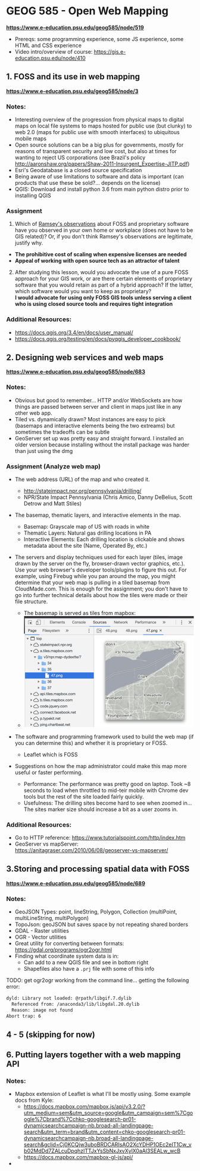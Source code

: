# GEOG 585 - Open Web Mapping
__https://www.e-education.psu.edu/geog585/node/519__

- Prereqs: some programming experience, some JS experience, some HTML and CSS experience
- Video intro/overview of course: https://gis.e-education.psu.edu/node/410  

## 1. FOSS and its use in web mapping
__https://www.e-education.psu.edu/geog585/node/3__

### Notes:
- Interesting overview of the progression from physical maps to digital maps on local file systems to maps hosted for public use (but clunky) to web 2.0 (maps for public use with smooth interfaces) to ubiquitous mobile maps
- Open source solutions can be a big plus for governments, mostly for reasons of transparent security and low cost, but also at times for wanting to reject US corporations (see Brazil's policy http://aaronshaw.org/papers/Shaw-2011-Insurgent_Expertise-JITP.pdf)
- Esri's Geodatabase is a closed source specification
- Being aware of use limitations to software and data is important (can products that use these be sold?... depends on the license)
- QGIS: Download and install python 3.6 from main python distro prior to installing QGIS


### Assignment
1. Which of [Ramsey's observations](https://www.youtube.com/watch?v=jUgiG6eaYtI) about FOSS and proprietary software have you observed in your own home or workplace (does not have to be GIS related)? Or, if you don't think Ramsey's observations are legitimate, justify why.  
- __The prohibitive cost of scaling when expensive licenses are needed__  
- __Appeal of working with open source tech as an attractor of talent__
2. After studying this lesson, would you advocate the use of a pure FOSS approach for your GIS work, or are there certain elements of proprietary software that you would retain as part of a hybrid approach? If the latter, which software would you want to keep as proprietary?  
__I would advocate for using only FOSS GIS tools unless serving a client who is using closed source tools and requires tight integration__

### Additional Resources:  
- https://docs.qgis.org/3.4/en/docs/user_manual/
- https://docs.qgis.org/testing/en/docs/pyqgis_developer_cookbook/

## 2. Designing web services and web maps
__https://www.e-education.psu.edu/geog585/node/683__

### Notes:
- Obvious but good to remember... HTTP and/or WebSockets are how things are passed between server and client in maps just like in any other web app.
- Tiled vs. dynamically drawn? Most instances are easy to pick (basemaps and interactive elements being the two extreams) but sometimes the tradeoffs can be subtle
- GeoServer set up was pretty easy and straight forward. I installed an older version because installing without the install package was harder than just using the dmg

### Assignment (Analyze web map)
- The web address (URL) of the map and who created it.  
  - http://stateimpact.npr.org/pennsylvania/drilling/
  - NPR/State Impact Pennsylvania (Chris Amico, Danny DeBelius, Scott Detrow and Matt Stiles)

- The basemap, thematic layers, and interactive elements in the map.
  -  Basemap: Grayscale map of US with roads in white
  -  Thematic Layers: Natural gas drilling locations in PA
  -  Interactive Elements: Each drilling location is clickable and shows metadata about the site (Name, Operated By, etc.)  

- The servers and display techniques used for each layer (tiles, image drawn by the server on the fly, browser-drawn vector graphics, etc.). Use your web browser's developer tools/plugins to figure this out. For example, using Firebug while you pan around the map, you might determine that your web map is pulling in a tiled basemap from CloudMade.com. This is enough for the assignment; you don't have to go into further technical details about how the tiles were made or their file structure.
  - The basemap is served as tiles from mapbox:
  - ![alt text](./mapboxTilesScreenShot.png "Logo Title Text 1")

- The software and programming framework used to build the web map (if you can determine this) and whether it is proprietary or FOSS.
  - Leaflet which is FOSS  

- Suggestions on how the map administrator could make this map more useful or faster performing.
  - Performance: The performance was pretty good on laptop. Took ~8 seconds to load when throttled to mid-teir mobile with Chrome dev tools but the rest of the site loaded fairly quickly.
  - Usefulness: The drilling sites become hard to see when zoomed in... The sites marker size should increase a bit as a user zooms in.

### Additional Resources:  
- Go to HTTP reference: https://www.tutorialspoint.com/http/index.htm
- GeoServer vs mapServer: https://anitagraser.com/2010/06/08/geoserver-vs-mapserver/


## 3.Storing and processing spatial data with FOSS
__https://www.e-education.psu.edu/geog585/node/689__

### Notes:
- GeoJSON Types: point, lineString, Polygon, Collection (multiPoint, multiLineString, multiPolygon)
- TopoJson: geoJSON but saves space by not repeating shared borders
- GDAL - Raster utilities
- OGR - Vector utilities
- Great utility for converting between formats: https://gdal.org/programs/ogr2ogr.html
- Finding what coordinate system data is in:
  - Can add to a new QGIS file and see in bottom right
  - Shapefiles also have a `.prj` file with some of this info

TODO: get ogr2ogr working from the command line... getting the following error:
```
dyld: Library not loaded: @rpath/libgif.7.dylib
  Referenced from: /anaconda3/lib/libgdal.20.dylib
  Reason: image not found
Abort trap: 6
```

## 4 - 5 (skipping for now)

## 6. Putting layers together with a web mapping API

### Notes:
- Mapbox extension of Leaflet is what I'll be mostly using. Some example docs from Kyle:
  - https://docs.mapbox.com/mapbox.js/api/v3.2.0/?utm_medium=sem&utm_source=google&utm_campaign=sem%7Cgoogle%7Cbrand%7Cchko-googlesearch-pr01-dynamicsearchcampaign-nb.broad-all-landingpage-search&utm_term=brand&utm_content=chko-googlesearch-pr01-dynamicsearchcampaign-nb.broad-all-landingpage-search&gclid=Cj0KCQjw3uboBRDCARIsAO2XcYDHP1OEc2eIT1Cw_vb02MdDd7ZALcuDpqhzITTJxYsSbNxJxvXylX0aAl3SEALw_wcB
  - https://docs.mapbox.com/mapbox-gl-js/api/
- 